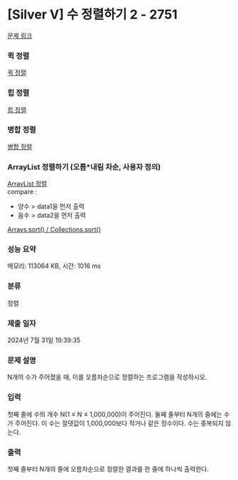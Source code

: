 # [Silver V] 수 정렬하기 2 - 2751 

[문제 링크](https://www.acmicpc.net/problem/2751) 

### 퀵 정렬
[ 퀵 정렬 ](https://st-lab.tistory.com/250)

### 힙 정렬
[ 힙 정렬 ](https://datamoney.tistory.com/240)


### 병합 정렬 
[ 병합 정렬 ](https://datamoney.tistory.com/238)


### ArrayList 정렬하기 (오름*내림 차순, 사용자 정의)
[ ArrayList 정렬 ](https://hianna.tistory.com/569)  <br>
compare : <br>
- 양수 > data1을 먼저 출력 <br>
- 음수 > data2을 먼저 출력 <br>
 
[ Arrays.sort() / Collections.sort() ](https://80000coding.oopy.io/21cb57a3-681b-404d-a4ac-8ab0e7289bc0)


### 성능 요약

메모리: 113064 KB, 시간: 1016 ms

### 분류

정렬

### 제출 일자

2024년 7월 31일 19:39:35

### 문제 설명

<p>N개의 수가 주어졌을 때, 이를 오름차순으로 정렬하는 프로그램을 작성하시오.</p>

### 입력 

 <p>첫째 줄에 수의 개수 N(1 ≤ N ≤ 1,000,000)이 주어진다. 둘째 줄부터 N개의 줄에는 수가 주어진다. 이 수는 절댓값이 1,000,000보다 작거나 같은 정수이다. 수는 중복되지 않는다.</p>

### 출력 

 <p>첫째 줄부터 N개의 줄에 오름차순으로 정렬한 결과를 한 줄에 하나씩 출력한다.</p>

